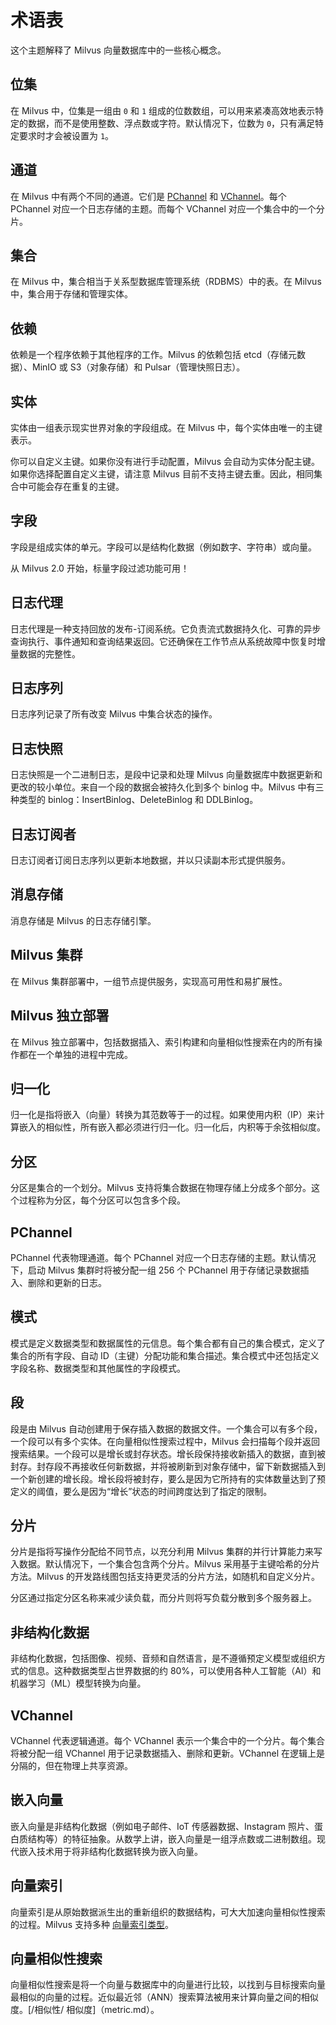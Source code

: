 

# 术语表

这个主题解释了 Milvus 向量数据库中的一些核心概念。

## 位集

在 Milvus 中，位集是一组由 `0` 和 `1` 组成的位数数组，可以用来紧凑高效地表示特定的数据，而不是使用整数、浮点数或字符。默认情况下，位数为 `0`，只有满足特定要求时才会被设置为 `1`。

## 通道

在 Milvus 中有两个不同的通道。它们是 [PChannel](#PChannel) 和 [VChannel](#VChannel)。每个 PChannel 对应一个日志存储的主题。而每个 VChannel 对应一个集合中的一个分片。

## 集合

在 Milvus 中，集合相当于关系型数据库管理系统（RDBMS）中的表。在 Milvus 中，集合用于存储和管理实体。

## 依赖

依赖是一个程序依赖于其他程序的工作。Milvus 的依赖包括 etcd（存储元数据）、MinIO 或 S3（对象存储）和 Pulsar（管理快照日志）。

## 实体

实体由一组表示现实世界对象的字段组成。在 Milvus 中，每个实体由唯一的主键表示。

<div class="alert note">
你可以自定义主键。如果你没有进行手动配置，Milvus 会自动为实体分配主键。如果你选择配置自定义主键，请注意 Milvus 目前不支持主键去重。因此，相同集合中可能会存在重复的主键。
</div>

## 字段

字段是组成实体的单元。字段可以是结构化数据（例如数字、字符串）或向量。

<div class="alert note">
从 Milvus 2.0 开始，标量字段过滤功能可用！
</div>

## 日志代理

日志代理是一种支持回放的发布-订阅系统。它负责流式数据持久化、可靠的异步查询执行、事件通知和查询结果返回。它还确保在工作节点从系统故障中恢复时增量数据的完整性。

## 日志序列

日志序列记录了所有改变 Milvus 中集合状态的操作。

## 日志快照

日志快照是一个二进制日志，是段中记录和处理 Milvus 向量数据库中数据更新和更改的较小单位。来自一个段的数据会被持久化到多个 binlog 中。Milvus 中有三种类型的 binlog：InsertBinlog、DeleteBinlog 和 DDLBinlog。

## 日志订阅者

日志订阅者订阅日志序列以更新本地数据，并以只读副本形式提供服务。

## 消息存储

消息存储是 Milvus 的日志存储引擎。

## Milvus 集群

在 Milvus 集群部署中，一组节点提供服务，实现高可用性和易扩展性。

## Milvus 独立部署

在 Milvus 独立部署中，包括数据插入、索引构建和向量相似性搜索在内的所有操作都在一个单独的进程中完成。

## 归一化

归一化是指将嵌入（向量）转换为其范数等于一的过程。如果使用内积（IP）来计算嵌入的相似性，所有嵌入都必须进行归一化。归一化后，内积等于余弦相似度。

## 分区

分区是集合的一个划分。Milvus 支持将集合数据在物理存储上分成多个部分。这个过程称为分区，每个分区可以包含多个段。

## PChannel

PChannel 代表物理通道。每个 PChannel 对应一个日志存储的主题。默认情况下，启动 Milvus 集群时将被分配一组 256 个 PChannel 用于存储记录数据插入、删除和更新的日志。

## 模式

模式是定义数据类型和数据属性的元信息。每个集合都有自己的集合模式，定义了集合的所有字段、自动 ID（主键）分配功能和集合描述。集合模式中还包括定义字段名称、数据类型和其他属性的字段模式。

## 段

段是由 Milvus 自动创建用于保存插入数据的数据文件。一个集合可以有多个段，一个段可以有多个实体。在向量相似性搜索过程中，Milvus 会扫描每个段并返回搜索结果。一个段可以是增长或封存状态。增长段保持接收新插入的数据，直到被封存。封存段不再接收任何新数据，并将被刷新到对象存储中，留下新数据插入到一个新创建的增长段。增长段将被封存，要么是因为它所持有的实体数量达到了预定义的阈值，要么是因为“增长”状态的时间跨度达到了指定的限制。

## 分片

分片是指将写操作分配给不同节点，以充分利用 Milvus 集群的并行计算能力来写入数据。默认情况下，一个集合包含两个分片。Milvus 采用基于主键哈希的分片方法。Milvus 的开发路线图包括支持更灵活的分片方法，如随机和自定义分片。

<div class="alert note">
分区通过指定分区名称来减少读负载，而分片则将写负载分散到多个服务器上。
</div>

## 非结构化数据

非结构化数据，包括图像、视频、音频和自然语言，是不遵循预定义模型或组织方式的信息。这种数据类型占世界数据的约 80%，可以使用各种人工智能（AI）和机器学习（ML）模型转换为向量。

## VChannel

VChannel 代表逻辑通道。每个 VChannel 表示一个集合中的一个分片。每个集合将被分配一组 VChannel 用于记录数据插入、删除和更新。VChannel 在逻辑上是分隔的，但在物理上共享资源。

## 嵌入向量

嵌入向量是非结构化数据（例如电子邮件、IoT 传感器数据、Instagram 照片、蛋白质结构等）的特征抽象。从数学上讲，嵌入向量是一组浮点数或二进制数组。现代嵌入技术用于将非结构化数据转换为嵌入向量。

## 向量索引

向量索引是从原始数据派生出的重新组织的数据结构，可大大加速向量相似性搜索的过程。Milvus 支持多种 [向量索引类型](/reference/index.md)。

## 向量相似性搜索



向量相似性搜索是将一个向量与数据库中的向量进行比较，以找到与目标搜索向量最相似的向量的过程。近似最近邻（ANN）搜索算法被用来计算向量之间的相似度。[/相似性/ 相似度]（metric.md）。
